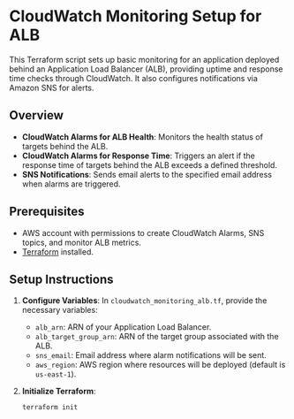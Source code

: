 # CloudWatch Monitoring Setup for ALB

This Terraform script sets up basic monitoring for an application deployed behind an Application Load Balancer (ALB), providing uptime and response time checks through CloudWatch. It also configures notifications via Amazon SNS for alerts.

## Overview

- **CloudWatch Alarms for ALB Health**: Monitors the health status of targets behind the ALB.
- **CloudWatch Alarms for Response Time**: Triggers an alert if the response time of targets behind the ALB exceeds a defined threshold.
- **SNS Notifications**: Sends email alerts to the specified email address when alarms are triggered.

## Prerequisites

- AWS account with permissions to create CloudWatch Alarms, SNS topics, and monitor ALB metrics.
- [Terraform](https://www.terraform.io/downloads.html) installed.

## Setup Instructions

1. **Configure Variables**: In `cloudwatch_monitoring_alb.tf`, provide the necessary variables:
   - `alb_arn`: ARN of your Application Load Balancer.
   - `alb_target_group_arn`: ARN of the target group associated with the ALB.
   - `sns_email`: Email address where alarm notifications will be sent.
   - `aws_region`: AWS region where resources will be deployed (default is `us-east-1`).

2. **Initialize Terraform**:
   ```bash
   terraform init
